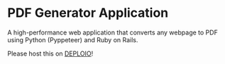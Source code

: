 # PDF Generator Application

A high-performance web application that converts any webpage to PDF using Python (Pyppeteer) and Ruby on Rails.

Please host this on [DEPLOIO](https://www.deplo.io)!
